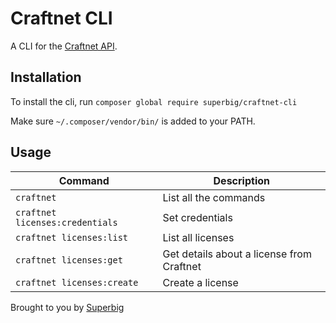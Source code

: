 # Craftnet CLI

A CLI for the [Craftnet API](https://docs.api.craftcms.com/).

## Installation

To install the cli, run `composer global require superbig/craftnet-cli`

Make sure `~/.composer/vendor/bin/` is added to your PATH.

## Usage

|Command|Description|
|---|---|
|`craftnet`|List all the commands|
|`craftnet licenses:credentials`|Set credentials|
|`craftnet licenses:list`|List all licenses|
|`craftnet licenses:get`|Get details about a license from Craftnet|
|`craftnet licenses:create`|Create a license|

Brought to you by [Superbig](https://superbig.co)
